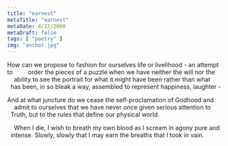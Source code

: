 ```yaml
---
title: "earnest"
metaTitle: "earnest"
metaDate: 4/22/2000
metaDraft: false
tags: [ "poetry" ]
img: "anchor.jpg"
---
```


How can we propose to fashion for ourselves life or livelihood - an attempt to
        order the pieces of a puzzle when we have neither the will nor the 
        ability to see the portrait for what it might have been rather than what
        has been, in so bleak a way, assembled to represent happiness, laughter - 

And at what juncture do we cease the self-proclamation of Godhood and
        admit to ourselves that we have never once given serious attention to
        Truth, but to the rules that define our physical world.

    When I die, I wish to breath my own blood as I scream in agony pure and
    intense. Slowly, slowly that I may earn the breaths that I took in vain.
